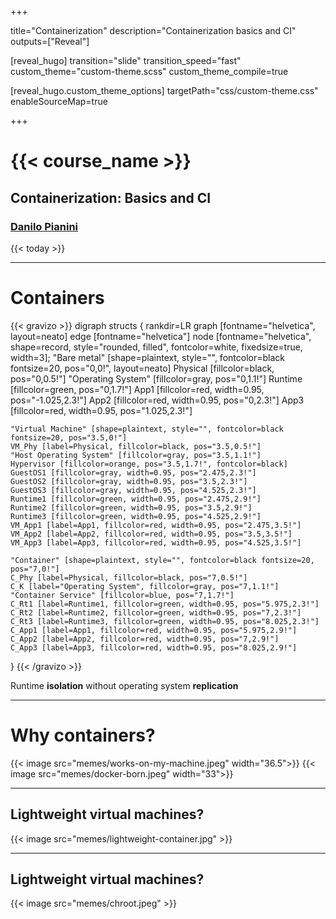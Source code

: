  
+++

title="Containerization"
description="Containerization basics and CI"
outputs=["Reveal"]

[reveal_hugo]
transition="slide"
transition_speed="fast"
custom_theme="custom-theme.scss"
custom_theme_compile=true

[reveal_hugo.custom_theme_options]
targetPath="css/custom-theme.css"
enableSourceMap=true

+++

# {{< course_name >}}

## Containerization: Basics and CI

### [Danilo Pianini](mailto:danilo.pianini@unibo.it)

{{< today >}}

---

# Containers

{{< gravizo >}}
digraph structs {
    rankdir=LR
    graph [fontname="helvetica", layout=neato]
    edge [fontname="helvetica"]
    node [fontname="helvetica", shape=record, style="rounded, filled", fontcolor=white, fixedsize=true, width=3];
    "Bare metal" [shape=plaintext, style="", fontcolor=black fontsize=20, pos="0,0!", layout=neato]
    Physical [fillcolor=black, pos="0,0.5!"]
    "Operating System" [fillcolor=gray, pos="0,1.1!"]
    Runtime [fillcolor=green, pos="0,1.7!"]
    App1 [fillcolor=red, width=0.95, pos="-1.025,2.3!"]
    App2 [fillcolor=red, width=0.95, pos="0,2.3!"]
    App3 [fillcolor=red, width=0.95, pos="1.025,2.3!"]

    "Virtual Machine" [shape=plaintext, style="", fontcolor=black fontsize=20, pos="3.5,0!"]
    VM_Phy [label=Physical, fillcolor=black, pos="3.5,0.5!"]
    "Host Operating System" [fillcolor=gray, pos="3.5,1.1!"]
    Hypervisor [fillcolor=orange, pos="3.5,1.7!", fontcolor=black]
    GuestOS1 [fillcolor=gray, width=0.95, pos="2.475,2.3!"]
    GuestOS2 [fillcolor=gray, width=0.95, pos="3.5,2.3!"]
    GuestOS3 [fillcolor=gray, width=0.95, pos="4.525,2.3!"]
    Runtime1 [fillcolor=green, width=0.95, pos="2.475,2.9!"]
    Runtime2 [fillcolor=green, width=0.95, pos="3.5,2.9!"]
    Runtime3 [fillcolor=green, width=0.95, pos="4.525,2.9!"]
    VM_App1 [label=App1, fillcolor=red, width=0.95, pos="2.475,3.5!"]
    VM_App2 [label=App2, fillcolor=red, width=0.95, pos="3.5,3.5!"]
    VM_App3 [label=App3, fillcolor=red, width=0.95, pos="4.525,3.5!"]

    "Container" [shape=plaintext, style="", fontcolor=black fontsize=20, pos="7,0!"]
    C_Phy [label=Physical, fillcolor=black, pos="7,0.5!"]
    C_K [label="Operating System", fillcolor=gray, pos="7,1.1!"]
    "Container Service" [fillcolor=blue, pos="7,1.7!"]
    C_Rt1 [label=Runtime1, fillcolor=green, width=0.95, pos="5.975,2.3!"]
    C_Rt2 [label=Runtime2, fillcolor=green, width=0.95, pos="7,2.3!"]
    C_Rt3 [label=Runtime3, fillcolor=green, width=0.95, pos="8.025,2.3!"]
    C_App1 [label=App1, fillcolor=red, width=0.95, pos="5.975,2.9!"]
    C_App2 [label=App2, fillcolor=red, width=0.95, pos="7,2.9!"]
    C_App3 [label=App3, fillcolor=red, width=0.95, pos="8.025,2.9!"]
}
{{< /gravizo >}}

Runtime **isolation** without operating system **replication**

---

# Why containers?

{{< image src="memes/works-on-my-machine.jpeg" width="36.5">}}
{{< image src="memes/docker-born.jpeg" width="33">}}

---

## Lightweight virtual machines?

{{< image src="memes/lightweight-container.jpg" >}}

---

## Lightweight virtual machines?

{{< image src="memes/chroot.jpeg" >}}



